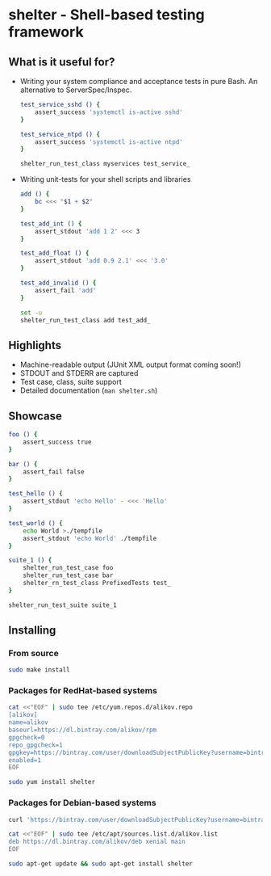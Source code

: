 # shelter - Shell-based testing framework


## What is it useful for?

- Writing your system compliance and acceptance tests in pure Bash. An alternative to ServerSpec/Inspec.

  ```bash
  test_service_sshd () {
      assert_success 'systemctl is-active sshd'
  }

  test_service_ntpd () {
      assert_success 'systemctl is-active ntpd'
  }

  shelter_run_test_class myservices test_service_
  ```

- Writing unit-tests for your shell scripts and libraries

  ```bash
  add () {
      bc <<< "$1 + $2"
  }

  test_add_int () {
      assert_stdout 'add 1 2' <<< 3
  }

  test_add_float () {
      assert_stdout 'add 0.9 2.1' <<< '3.0'
  }

  test_add_invalid () {
      assert_fail 'add'
  }

  set -u
  shelter_run_test_class add test_add_
  ```


## Highlights

- Machine-readable output (JUnit XML output format coming soon!)
- STDOUT and STDERR are captured
- Test case, class, suite support
- Detailed documentation (`man shelter.sh`)


## Showcase

```bash
foo () {
    assert_success true
}

bar () {
    assert_fail false
}

test_hello () {
    assert_stdout 'echo Hello' - <<< 'Hello'
}

test_world () {
    echo World >./tempfile
    assert_stdout 'echo World' ./tempfile
}

suite_1 () {
    shelter_run_test_case foo
    shelter_run_test_case bar
    shelter_rn_test_class PrefixedTests test_
}

shelter_run_test_suite suite_1
```


## Installing

### From source

```bash
sudo make install
```

### Packages for RedHat-based systems

```bash
cat <<"EOF" | sudo tee /etc/yum.repos.d/alikov.repo
[alikov]
name=alikov
baseurl=https://dl.bintray.com/alikov/rpm
gpgcheck=0
repo_gpgcheck=1
gpgkey=https://bintray.com/user/downloadSubjectPublicKey?username=bintray
enabled=1
EOF

sudo yum install shelter
```

### Packages for Debian-based systems

```bash
curl 'https://bintray.com/user/downloadSubjectPublicKey?username=bintray' | sudo apt-key add -

cat <<"EOF" | sudo tee /etc/apt/sources.list.d/alikov.list
deb https://dl.bintray.com/alikov/deb xenial main
EOF

sudo apt-get update && sudo apt-get install shelter
```
